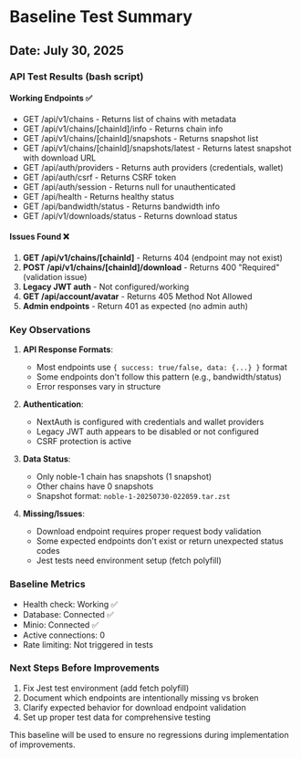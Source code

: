 # Baseline Test Summary

## Date: July 30, 2025

### API Test Results (bash script)

#### Working Endpoints ✅
- GET /api/v1/chains - Returns list of chains with metadata
- GET /api/v1/chains/[chainId]/info - Returns chain info
- GET /api/v1/chains/[chainId]/snapshots - Returns snapshot list
- GET /api/v1/chains/[chainId]/snapshots/latest - Returns latest snapshot with download URL
- GET /api/auth/providers - Returns auth providers (credentials, wallet)
- GET /api/auth/csrf - Returns CSRF token
- GET /api/auth/session - Returns null for unauthenticated
- GET /api/health - Returns healthy status
- GET /api/bandwidth/status - Returns bandwidth info
- GET /api/v1/downloads/status - Returns download status

#### Issues Found ❌
1. **GET /api/v1/chains/[chainId]** - Returns 404 (endpoint may not exist)
2. **POST /api/v1/chains/[chainId]/download** - Returns 400 "Required" (validation issue)
3. **Legacy JWT auth** - Not configured/working
4. **GET /api/account/avatar** - Returns 405 Method Not Allowed
5. **Admin endpoints** - Return 401 as expected (no admin auth)

### Key Observations

1. **API Response Formats**:
   - Most endpoints use `{ success: true/false, data: {...} }` format
   - Some endpoints don't follow this pattern (e.g., bandwidth/status)
   - Error responses vary in structure

2. **Authentication**:
   - NextAuth is configured with credentials and wallet providers
   - Legacy JWT auth appears to be disabled or not configured
   - CSRF protection is active

3. **Data Status**:
   - Only noble-1 chain has snapshots (1 snapshot)
   - Other chains have 0 snapshots
   - Snapshot format: `noble-1-20250730-022059.tar.zst`

4. **Missing/Issues**:
   - Download endpoint requires proper request body validation
   - Some expected endpoints don't exist or return unexpected status codes
   - Jest tests need environment setup (fetch polyfill)

### Baseline Metrics
- Health check: Working ✅
- Database: Connected ✅
- Minio: Connected ✅
- Active connections: 0
- Rate limiting: Not triggered in tests

### Next Steps Before Improvements
1. Fix Jest test environment (add fetch polyfill)
2. Document which endpoints are intentionally missing vs broken
3. Clarify expected behavior for download endpoint validation
4. Set up proper test data for comprehensive testing

This baseline will be used to ensure no regressions during implementation of improvements.
